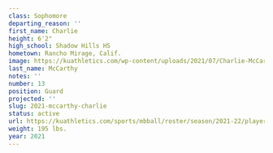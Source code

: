 ```yaml
---
class: Sophomore
departing_reason: ''
first_name: Charlie
height: 6'2"
high_school: Shadow Hills HS
hometown: Rancho Mirage, Calif.
image: https://kuathletics.com/wp-content/uploads/2021/07/Charlie-McCarthy-13.jpg
last_name: McCarthy
notes: ''
number: 13
position: Guard
projected: ''
slug: 2021-mccarthy-charlie
status: active
url: https://kuathletics.com/sports/mbball/roster/season/2021-22/player/charlie-mccarthy/
weight: 195 lbs.
year: 2021
---
```

